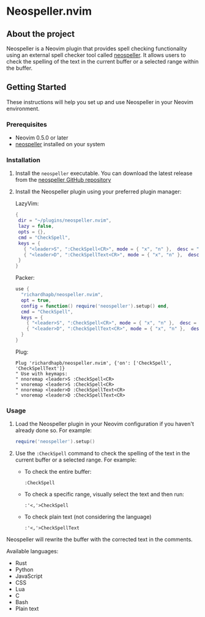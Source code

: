 # Neospeller.nvim

## About the project

Neospeller is a Neovim plugin that provides spell checking functionality using an external spell checker tool called [neospeller](https://github.com/richardhapb/neospeller). It allows users to check the spelling of the text in the current buffer or a selected range within the buffer.

## Getting Started

These instructions will help you set up and use Neospeller in your Neovim environment.

### Prerequisites

- Neovim 0.5.0 or later
- [neospeller](https://github.com/richardhapb/neospeller) installed on your system

### Installation

1. Install the `neospeller` executable. You can download the latest release from the [neospeller GitHub repository](https://github.com/richardhapb/neospeller)

2. Install the Neospeller plugin using your preferred plugin manager:

    LazyVim:

    ```lua
   {
     dir = "~/plugins/neospeller.nvim",
     lazy = false,
     opts = {},
     cmd = "CheckSpell",
     keys = {
       { "<leader>S", ":CheckSpell<CR>", mode = { "x", "n" },  desc = "Check spelling" },
       { "<leader>D", ":CheckSpellText<CR>", mode = { "x", "n" },  desc = "Check spelling" }
     }
   }
    ```

   Packer:

    ```lua
    use {
      "richardhapb/neospeller.nvim",
      opt = true,
      config = function() require('neospeller').setup() end,
      cmd = "CheckSpell",
      keys = {
        { "<leader>S", ":CheckSpell<CR>", mode = { "x", "n" },  desc = "Check spelling" },
        { "<leader>D", ":CheckSpellText<CR>", mode = { "x", "n" },  desc = "Check spelling" }
      }
    }
    ```

   Plug:

    ```vim
   Plug 'richardhapb/neospeller.nvim', {'on': ['CheckSpell', 'CheckSpellText']}
   " Use with keymaps:
   " nnoremap <leader>S :CheckSpell<CR>
   " vnoremap <leader>S :CheckSpell<CR>
   " nnoremap <leader>D :CheckSpellText<CR>
   " vnoremap <leader>D :CheckSpellText<CR>
    ```

### Usage

1. Load the Neospeller plugin in your Neovim configuration if you haven't already done so. For example:

    ```lua
    require('neospeller').setup()
    ```

2. Use the `:CheckSpell` command to check the spelling of the text in the current buffer or a selected range. For example:

    - To check the entire buffer:

        ```vim
        :CheckSpell
        ```

    - To check a specific range, visually select the text and then run:

        ```vim
        :'<,'>CheckSpell
        ```

    - To check plain text (not considering the language)

        ```vim
        :'<,'>CheckSpellText
        ```

Neospeller will rewrite the buffer with the corrected text in the comments.

Available languages:
- Rust
- Python
- JavaScript
- CSS
- Lua
- C
- Bash
- Plain text

